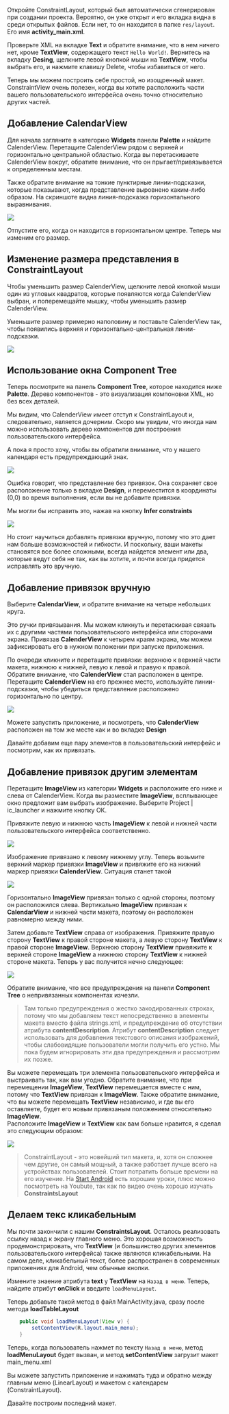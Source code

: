 Откройте ConstraintLayout, который был автоматически сгенерирован при создании проекта. Вероятно, он уже открыт и его вкладка видна в среди открытых файлов. Если нет, то он находится в папке ```res/layout```. Его имя **activity_main.xml**.

Проверьте XML на вкладке **Text** и обратите внимание, что в нем ничего нет, кроме **TextView**, содержащего текст ```Hello World!```. Вернитесь на вкладку **Desing**, щелкните левой кнопкой мыши на **TextView**, чтобы выбрать его, и нажмите клавишу Delete, чтобы избавиться от него.

Теперь мы можем построить себе простой, но изощренный макет. ConstraintView очень полезен, когда вы хотите расположить части вашего пользовательского интерфейса очень точно относительно других частей.

## Добавление CalendarView
Для начала загляните в категорию **Widgets** панели **Palette** и найдите CalenderView. Перетащите CalenderView рядом с верхней и горизонтально центральной областью. Когда вы перетаскиваете CalenderView вокруг, обратите внимание, что он прыгает/привязывается к определенным местам.

Также обратите внимание на тонкие пунктирные линии-подсказки, которые показывают, когда представление выровнено каким-либо образом. На скриншоте видна линия-подсказка горизонтального выравнивания.

![](assets/horizontal-central-cue.png)

Отпустите его, когда он находится в горизонтальном центре. Теперь мы изменим его размер.

## Изменение размера представления в ConstraintLayout
Чтобы уменьшить размер CalenderView, щелкните левой кнопкой мыши один из угловых квадратов, которые появляются когда CalenderView выбран, и поперемещайте мышку, чтобы уменьшить размер CalenderView.

Уменьшите размер примерно наполовину и поставьте CalenderView так, чтобы появились верхняя и горизонтально-центральная линии-подсказки.

![](assets/resize-calendar-view.png)

## Использование окна Component Tree
Теперь посмотрите на панель **Component Tree**, которое находится ниже **Palette**. Дерево компонентов - это визуализация компоновки XML, но без всех деталей.

Мы видим, что CalenderView имеет отступ к ConstraintLayout и, следовательно, является дочерним. Скоро мы увидим, что иногда нам можно использовать дерево компонентов для построения пользовательского интерфейса.

А пока я просто хочу, чтобы вы обратили внимание, что у нашего календаря есть предупреждающий знак.

![](assets/component-tree.png)

Ошибка говорит, что представление без привязок. Она сохраняет свое расположение только в вкладке **Design**, и переместится в координаты (0,0) во время выполнения, если вы не добавите привязки. <!-- Помните, когда в главе 2 (First Contact), мы впервые добавили кнопки на экран, они просто появились в верхнем левом углу? -->
<!-- >Запустите приложение сейчас и нажмите на кнопку ```Загрузить``` c надписью ```Загрузить ConstraintLayout```, если вы забыли про эту проблему. -->

Мы могли бы исправить это, нажав на кнопку **Infer constraints**
<!-- , которую мы использовали в главе 2 (First Contact-Java) -->
![](assets/infer-constraints.png)

Но стоит научиться добавлять привязки вручную, потому что это дает нам больше возможностей и гибкости. И поскольку, ваши макеты становятся все более сложными, всегда найдется элемент или два, которые ведут себя не так, как вы хотите, и почти всегда придется исправлять это вручную.

## Добавление привязок вручную
Выберите **CalendarView**, и обратите внимание на четыре небольших круга.

Это ручки привязывания. Мы можем кликнуть и перетаскивая связать их с другими частями пользовательского интерфейса или сторонами экрана. Привязав **CalenderView** к четырем краям экрана, мы можем зафиксировать его в нужном положении при запуске приложения.

По очереди кликните и перетащите привязки: верхнюю к верхней части макета, нижнюю к нижней, левую к левой и правую к правой.  
Обратите внимание, что **CalenderView** стал расположен в центре. Перетащите **CalenderView** на его прежнее место, используйте линии-подсказки, чтобы убедиться представление расположено горизонтально по центру.

![](assets/manual-constraints.png)

Можете запустить приложение, и посмотреть, что **CalenderView** расположен на том же месте как и во вкладке **Design**

Давайте добавим еще пару элементов в пользовательский интерфейс и посмотрим, как их привязать.

## Добавление привязок другим элементам
Перетащите **ImageView** из категории **Widgets** и расположите его ниже и слева от CalenderView. Когда вы разместите **ImageView**, всплывающее окно предложит вам выбрать изображение. Выберите Project | ic_launcher и нажмите кнопку ОК.

Привяжите левую и нижнюю часть **ImageView** к левой и нижней части пользовательского интерфейса соответственно. 

![](assets/image-view-constraints.png)

Изображение привязано к левому нижнему углу. Теперь возьмите верхний маркер привязки **ImageView** и привяжите его на нижний маркер привязки **CalenderView**. Ситуация станет такой

![](assets/constaints-image-calendar.png)

Горизонтально **ImageView** привязан только с одной стороны, поэтому он расположился слева. Вертикально **ImageView** привязан к **CalendarView** и нижней части макета, поэтому он расположен равномерно между ними.

Затем добавьте **TextView** справа от изображения. Привяжите правую сторону **TextView** к правой стороне макета, а левую сторону **TextView** к правой стороне **ImageView**. Верхнюю сторону **TextView** привяжите к верхней стороне **ImageView** а нижнюю сторону **TextView** к нижней стороне макета. Теперь у вас получится нечно следующее:

![](assets/text-image-constraints.png)

Обратите внимание, что все предупреждения на панели **Component Tree** о непривязанных компонентах изчезли.

>Там только предупреждения о жестко закодированных строках, потому что мы добавляем текст непосредственно в элементы макета вместо файла strings.xml, и предупреждение об отсутствии атрибута **contentDescription**. Атрибут **contentDescription** следует использовать для добавления текстового описания изображений, чтобы слабовидящие пользователи могли получить его устно. Мы пока будем игнорировать эти два предупреждения и рассмотрим их позже.

Вы можете перемещать три элемента пользовательского интерфейса и выстраивать так, как вам угодно. Обратите внимание, что при перемещении **ImageView**, **TextView** перемещается вместе с ним, потому что **TextView** привязан к **ImageView**. Также обратите внимание, что вы можете перемещать **TextView** независимо, и где вы его оставляете, будет его новым привязаным положением относительно **ImageView**.  
Расположите **ImageView** и **TextView** как вам больше нравится, я сделал это следующим образом:

![](assets/result-6.png)

>ConstraintLayout - это новейший тип макета, и, хотя он сложнее чем другие, он самый мощный, а также работает лучше всего на устройствах пользователей. Стоит потратить больше времени на его изучение. На [Start Android](https://startandroid.ru/ru/uroki/vse-uroki-spiskom/489-urok-180-constraintlayout-osnovy.html) есть хорошие уроки, плюс можно посмотреть на Youbute, так как по видео очень хорошо изучать **ConstraintsLayout**

## Делаем текс кликабельным
Мы почти закончили с нашим **ConstraintsLayout**. Осталось реализовать ссылку назад к экрану главного меню. Это хорошая возможность продемонстрировать, что **TextView** (и большинство других элементов пользовательского интерфейса) также являются кликабельными. На самом деле, кликабельный текст, более распространен в современных приложениях для Android, чем обычные кнопки.

Измените знаение атрибута **text** у **TextView** на ```Назад в меню```. Теперь, найдите атрибут **onClick** и введите ```loadMenuLayout```. 

Теперь добавьте такой метод в файл MainActivity.java, сразу после метода **loadTableLayout**
```java
    public void loadMenuLayout(View v) {
        setContentView(R.layout.main_menu);
    }
```
Теперь, когда пользователь нажмет по тексту ```Назад в меню```, метод **loadMenuLayout** будет вызван, и метод **setContentView** загрузит макет main_menu.xml

Вы можете запустить приложение и нажимать туда и обратно между главным меню (LinearLayout) и макетом c календарем (ConstraintLayout).

Давайте построим последний макет.
